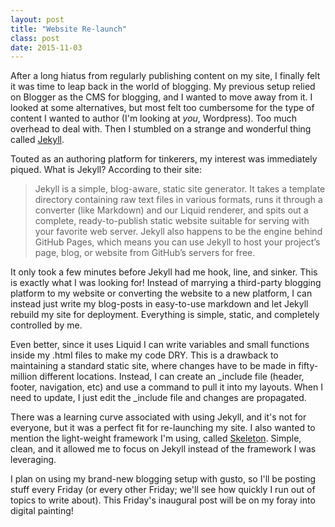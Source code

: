 ```yaml
---
layout: post
title: "Website Re-launch"
class: post
date: 2015-11-03
---
```


After a long hiatus from regularly publishing content on my site, I finally felt it was time to leap back in the world of blogging. My previous setup relied on Blogger as the CMS for blogging, and I wanted to move away from it. I looked at some alternatives, but most felt too cumbersome for the type of content I wanted to author (I'm looking at *you*, Wordpress). Too much overhead to deal with. Then I stumbled on a strange and wonderful thing called [Jekyll].

Touted as an authoring platform for tinkerers, my interest was immediately piqued. What is Jekyll? According to their site:

>Jekyll is a simple, blog-aware, static site generator. It takes a template directory containing raw text files in various formats, runs it through a converter (like Markdown) and our Liquid renderer, and spits out a complete, ready-to-publish static website suitable for serving with your favorite web server. Jekyll also happens to be the engine behind GitHub Pages, which means you can use Jekyll to host your project’s page, blog, or website from GitHub’s servers for free.

It only took a few minutes before Jekyll had me hook, line, and sinker. This is exactly what I was looking for! Instead of marrying a third-party blogging platform to my website or converting the website to a new platform, I can instead just write my blog-posts in easy-to-use markdown and let Jekyll rebuild my site for deployment. Everything is simple, static, and completely controlled by me.

Even better, since it uses Liquid I can write variables and small functions inside my .html files to make my code DRY. This is a drawback to maintaining a standard static site, where changes have to be made in fifty-million different locations. Instead, I can create an _include file (header, footer, navigation, etc) and use a command to pull it into my layouts. When I need to update, I just edit the _include file and changes are propagated.

There was a learning curve associated with using Jekyll, and it's not for everyone, but it was a perfect fit for re-launching my site. I also wanted to mention the light-weight framework I'm using, called [Skeleton]. Simple, clean, and it allowed me to focus on Jekyll instead of the framework I was leveraging.

I plan on using my brand-new blogging setup with gusto, so I'll be posting stuff every Friday (or every other Friday; we'll see how quickly I run out of topics to write about). This Friday's inaugural post will be on my foray into digital painting!



[jekyll]:      http://jekyllrb.com
[Skeleton]:		http://getskeleton.com